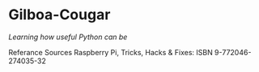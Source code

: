 # Gilboa-Cougar
_Learning how useful Python can be_

Referance Sources
Raspberry Pi, Tricks, Hacks & Fixes: ISBN 9-772046-274035-32

